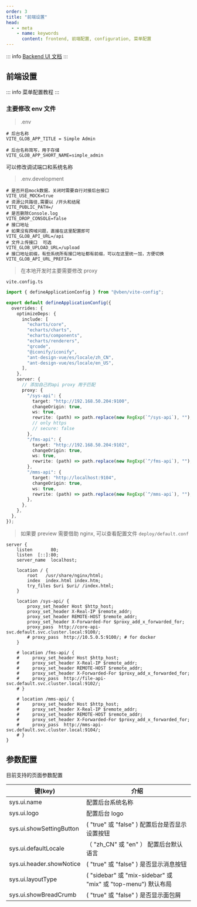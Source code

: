```yaml
---
order: 3
title: "前端设置"
head:
  - - meta
    - name: keywords
      content: frontend, 前端配置, configuration, 菜单配置
---
```


::: info
[Backend UI 文档](https://vben.ryansu.tech/zh/)
:::

## 前端设置

::: info 菜单配置教程
<BiliBili bvid="BV1J84y1f778" />
:::

### 主要修改 env 文件

> .env

```text
# 后台名称
VITE_GLOB_APP_TITLE = Simple Admin

# 后台名称简写，用于存储
VITE_GLOB_APP_SHORT_NAME=simple_admin

```

可以修改调试端口和系统名称

> .env.development

```text
# 是否开启mock数据，关闭时需要自行对接后台接口
VITE_USE_MOCK=true
# 资源公共路径,需要以 /开头和结尾
VITE_PUBLIC_PATH=/
# 是否删除Console.log
VITE_DROP_CONSOLE=false
# 接口地址
# 如果没有跨域问题，直接在这里配置即可
VITE_GLOB_API_URL=/api
# 文件上传接口  可选
VITE_GLOB_UPLOAD_URL=/upload
# 接口地址前缀，有些系统所有接口地址都有前缀，可以在这里统一加，方便切换
VITE_GLOB_API_URL_PREFIX=

```

> 在本地开发时主要需要修改 proxy

`vite.config.ts`

```ts
import { defineApplicationConfig } from "@vben/vite-config";

export default defineApplicationConfig({
  overrides: {
    optimizeDeps: {
      include: [
        "echarts/core",
        "echarts/charts",
        "echarts/components",
        "echarts/renderers",
        "qrcode",
        "@iconify/iconify",
        "ant-design-vue/es/locale/zh_CN",
        "ant-design-vue/es/locale/en_US",
      ],
    },
    server: {
      // 添加自己的api proxy 用于匹配
      proxy: {
        "/sys-api": {
          target: "http://192.168.50.204:9100",
          changeOrigin: true,
          ws: true,
          rewrite: (path) => path.replace(new RegExp(`^/sys-api`), ""),
          // only https
          // secure: false
        },
        "/fms-api": {
          target: "http://192.168.50.204:9102",
          changeOrigin: true,
          ws: true,
          rewrite: (path) => path.replace(new RegExp(`^/fms-api`), ""),
        },
        "/mms-api": {
          target: "http://localhost:9104",
          changeOrigin: true,
          ws: true,
          rewrite: (path) => path.replace(new RegExp(`^/mms-api`), ""),
        },
      },
    },
  },
});
```

> 如果要 preview 需要借助 nginx, 可以查看配置文件 `deploy/default.conf`

```text
server {
    listen       80;
    listen  [::]:80;
    server_name  localhost;

    location / {
        root   /usr/share/nginx/html;
        index  index.html index.htm;
        try_files $uri $uri/ /index.html;
    }

    location /sys-api/ {
        proxy_set_header Host $http_host;
        proxy_set_header X-Real-IP $remote_addr;
        proxy_set_header REMOTE-HOST $remote_addr;
        proxy_set_header X-Forwarded-For $proxy_add_x_forwarded_for;
        proxy_pass  http://core-api-svc.default.svc.cluster.local:9100/;
        # proxy_pass  http://10.5.0.5:9100/; # for docker
    }

    # location /fms-api/ {
    #     proxy_set_header Host $http_host;
    #     proxy_set_header X-Real-IP $remote_addr;
    #     proxy_set_header REMOTE-HOST $remote_addr;
    #     proxy_set_header X-Forwarded-For $proxy_add_x_forwarded_for;
    #     proxy_pass  http://file-api-svc.default.svc.cluster.local:9102/;
    # }

    # location /mms-api/ {
    #     proxy_set_header Host $http_host;
    #     proxy_set_header X-Real-IP $remote_addr;
    #     proxy_set_header REMOTE-HOST $remote_addr;
    #     proxy_set_header X-Forwarded-For $proxy_add_x_forwarded_for;
    #     proxy_pass  http://mms-api-svc.default.svc.cluster.local:9104/;
    # }
}
```

## 参数配置

目前支持的页面参数配置

| 键(key)                  | 介绍                                                          |
| ------------------------ | ------------------------------------------------------------- |
| sys.ui.name              | 配置后台系统名称                                              |
| sys.ui.logo              | 配置后台 logo                                                 |
| sys.ui.showSettingButton | ( "true" 或 "false" ) 配置后台是否显示设置按钮                |
| sys.ui.defaultLocale     | （ "zh_CN" 或 "en" ） 配置后台默认语言                        |
| sys.ui.header.showNotice | ( "true" 或 "false" ) 是否显示消息按钮                        |
| sys.ui.layoutType        | ( "sidebar" 或 "mix-sidebar" 或 "mix" 或 "top-menu") 默认布局 |
| sys.ui.showBreadCrumb    | ( "true" 或 "false" ) 是否显示面包屑                          |